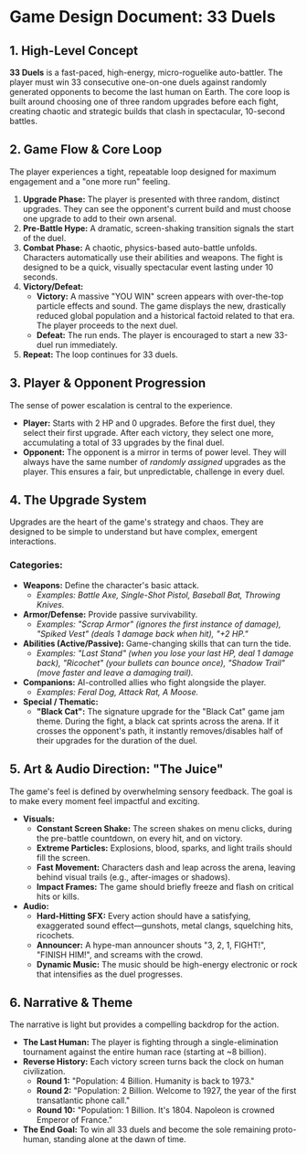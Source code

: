 # Game Design Document: 33 Duels

## 1. High-Level Concept

**33 Duels** is a fast-paced, high-energy, micro-roguelike auto-battler. The player must win 33 consecutive one-on-one duels against randomly generated opponents to become the last human on Earth. The core loop is built around choosing one of three random upgrades before each fight, creating chaotic and strategic builds that clash in spectacular, 10-second battles.

## 2. Game Flow & Core Loop

The player experiences a tight, repeatable loop designed for maximum engagement and a "one more run" feeling.

1. **Upgrade Phase:** The player is presented with three random, distinct upgrades. They can see the opponent's current build and must choose one upgrade to add to their own arsenal.  
2. **Pre-Battle Hype:** A dramatic, screen-shaking transition signals the start of the duel.  
3. **Combat Phase:** A chaotic, physics-based auto-battle unfolds. Characters automatically use their abilities and weapons. The fight is designed to be a quick, visually spectacular event lasting under 10 seconds.  
4. **Victory/Defeat:**  
   * **Victory:** A massive "YOU WIN" screen appears with over-the-top particle effects and sound. The game displays the new, drastically reduced global population and a historical factoid related to that era. The player proceeds to the next duel.  
   * **Defeat:** The run ends. The player is encouraged to start a new 33-duel run immediately.  
5. **Repeat:** The loop continues for 33 duels.

## 3. Player & Opponent Progression

The sense of power escalation is central to the experience.

* **Player:** Starts with 2 HP and 0 upgrades. Before the first duel, they select their first upgrade. After each victory, they select one more, accumulating a total of 33 upgrades by the final duel.  
* **Opponent:** The opponent is a mirror in terms of power level. They will always have the same number of *randomly assigned* upgrades as the player. This ensures a fair, but unpredictable, challenge in every duel.

## 4. The Upgrade System

Upgrades are the heart of the game's strategy and chaos. They are designed to be simple to understand but have complex, emergent interactions.

### Categories:

* **Weapons:** Define the character's basic attack.  
  * *Examples: Battle Axe, Single-Shot Pistol, Baseball Bat, Throwing Knives.*  
* **Armor/Defense:** Provide passive survivability.  
  * *Examples: "Scrap Armor" (ignores the first instance of damage), "Spiked Vest" (deals 1 damage back when hit), "+2 HP."*  
* **Abilities (Active/Passive):** Game-changing skills that can turn the tide.  
  * *Examples: "Last Stand" (when you lose your last HP, deal 1 damage back), "Ricochet" (your bullets can bounce once), "Shadow Trail" (move faster and leave a damaging trail).*  
* **Companions:** AI-controlled allies who fight alongside the player.  
  * *Examples: Feral Dog, Attack Rat, A Moose.*  
* **Special / Thematic:**  
  * **"Black Cat":** The signature upgrade for the "Black Cat" game jam theme. During the fight, a black cat sprints across the arena. If it crosses the opponent's path, it instantly removes/disables half of their upgrades for the duration of the duel.

## 5. Art & Audio Direction: "The Juice"

The game's feel is defined by overwhelming sensory feedback. The goal is to make every moment feel impactful and exciting.

* **Visuals:**  
  * **Constant Screen Shake:** The screen shakes on menu clicks, during the pre-battle countdown, on every hit, and on victory.  
  * **Extreme Particles:** Explosions, blood, sparks, and light trails should fill the screen.  
  * **Fast Movement:** Characters dash and leap across the arena, leaving behind visual trails (e.g., after-images or shadows).  
  * **Impact Frames:** The game should briefly freeze and flash on critical hits or kills.  
* **Audio:**  
  * **Hard-Hitting SFX:** Every action should have a satisfying, exaggerated sound effect—gunshots, metal clangs, squelching hits, ricochets.  
  * **Announcer:** A hype-man announcer shouts "3, 2, 1, FIGHT\!", "FINISH HIM\!", and screams with the crowd.  
  * **Dynamic Music:** The music should be high-energy electronic or rock that intensifies as the duel progresses.

## 6. Narrative & Theme

The narrative is light but provides a compelling backdrop for the action.

* **The Last Human:** The player is fighting through a single-elimination tournament against the entire human race (starting at \~8 billion).  
* **Reverse History:** Each victory screen turns back the clock on human civilization.  
  * **Round 1:** "Population: 4 Billion. Humanity is back to 1973."  
  * **Round 2:** "Population: 2 Billion. Welcome to 1927, the year of the first transatlantic phone call."  
  * **Round 10:** "Population: 1 Billion. It's 1804\. Napoleon is crowned Emperor of France."  
* **The End Goal:** To win all 33 duels and become the sole remaining proto-human, standing alone at the dawn of time.
